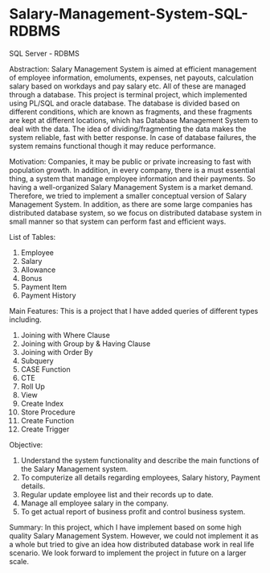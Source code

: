 # Salary-Management-System-SQL-RDBMS
SQL Server - RDBMS

Abstraction:
Salary Management System is aimed at efficient management of employee information, emoluments, expenses, net payouts, calculation salary based on workdays and pay salary etc. All of these are managed through a database. This project is terminal project, which implemented using PL/SQL and oracle database. The database is divided based on different conditions, which are known as fragments, and these fragments are kept at different locations, which has Database Management System to deal with the data. The idea of dividing/fragmenting the data makes the system reliable, fast with better response. In case of database failures, the system remains functional though it may reduce performance.

Motivation:
Companies, it may be public or private increasing to fast with population growth. In addition, in every company, there is a must essential thing, a system that manage employee information and their payments. So having a well-organized Salary Management System is a market demand. Therefore, we tried to implement a smaller conceptual version of Salary Management System. In addition, as there are some large companies has distributed database system, so we focus on distributed database system in small manner so that system can perform fast and efficient ways.

List of Tables:
1. Employee
3. Salary
4. Allowance
5. Bonus
6. Payment Item
7. Payment History

Main Features:
This is a project that I have added queries of different types including.
1.	Joining with Where Clause
2.	Joining with Group by & Having Clause
3.	Joining with Order By
4.	Subquery
5.	CASE Function
6.	CTE
7.	Roll Up
8.	View
9.	Create Index 
10.	Store Procedure
11.	Create Function
12.	Create Trigger

Objective:
1.	Understand the system functionality and describe the main functions of the Salary Management system.
2.	To computerize all details regarding employees, Salary history, Payment details.
3.	Regular update employee list and their records up to date.
4.	Manage all employee salary in the company.
5.	To get actual report of business profit and control business system.

Summary:
In this project, which I have implement based on some high quality Salary Management System. However, we could not implement it as a whole but tried to give an idea how distributed database work in real life scenario. We look forward to implement the project in future on a larger scale.

